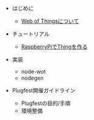 - はじめに
  - [Web of Thingsについて](about.md)

- チュートリアル
  - [RaspberryPiでThingを作る](raspithing.md)

- 実装
  - node-wot
  - nodegen

- Plugfest開催ガイドライン
  - Plugfestの目的/手順
  - 環境整備

